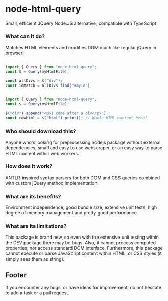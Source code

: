 # node-html-query

Small, efficient JQuery Node.JS alternative, compatible with TypeScript

### What can it do?

Matches HTML elements and modifies DOM much like regular jQuery in browser!

```typescript

import { Query } from "node-html-query";
const $ = Query(myHtmlFile);

const allDivs = $("div");
const idMatch = allDivs.find("#myId");

```

```typescript

import { Query } from "node-html-query";
const $ = Query(myHtmlFile);

$("div").append("<p>I come after a div</p>");
const rawHtml = $("html").print(); // Whole HTML content here!

```


### Who should download this?

Anyone who's looking for preprocessing nodejs package without external dependencies, small and easy to use webscraper,
or an easy way to parse HTML content within web workers.

### How does it work?

ANTLR-inspired syntax parsers for both DOM and CSS queries combined with custom jQuery method implementation.

### What are its benefits?

Environment independence, good bundle size, extensive unit tests, high degree of memory management and pretty good performance.

### What are its limitations?

This package is brand new, so even with the extensive unit testing within the DEV package there may be bugs.
Also, it cannot process computed properties, nor access standard DOM interface.
Furthermore, this package cannot execute or parse JavaScript content within HTML, or CSS styles (it simply sees them as string).

## Footer

If you encounter any bugs, or have ideas for improvement, do not hesitate to add a task or a pull request.
